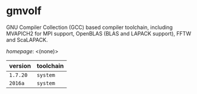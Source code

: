 # gmvolf

GNU Compiler Collection (GCC) based compiler toolchain, including  MVAPICH2 for MPI support, OpenBLAS (BLAS and LAPACK support), FFTW and ScaLAPACK.

*homepage*: <(none)>

version | toolchain
--------|----------
``1.7.20`` | ``system``
``2016a`` | ``system``
